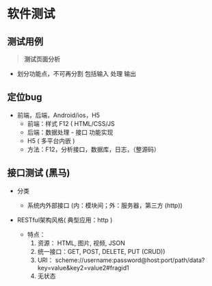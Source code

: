 # 软件测试

## 测试用例

> __测试页面分析__

- 划分功能点，不可再分割 包括输入 处理 输出

## 定位bug

- 前端，后端，Android/ios，H5
  - 前端：样式 F12 ( HTML/CSS/JS
  - 后端：数据处理 - 接口 功能实现
  - H5 ( 多平台内嵌 )
  - 方法：F12，分析接口，数据库，日志，（整源码）

## 接口测试 (黑马)

- 分类
  - 系统内外部接口 (内：模块间；外：服务器，第三方 (http))

- RESTful架构风格( 典型应用：http )
  - 特点：
    1. 资源：    HTML, 图片, 视频, JSON
    2. 统一接口：GET, POST, DELETE, PUT (CRUD))
    3. URI：    scheme://username:password@host:port/path/data?key=value&key2=value2#fragid1
    4. 无状态

